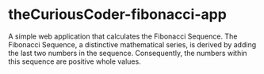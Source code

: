 # theCuriousCoder-fibonacci-app
A simple web application that calculates the Fibonacci Sequence. The Fibonacci Sequence, a distinctive mathematical series, is derived by adding the last two numbers in the sequence. Consequently, the numbers within this sequence are positive whole values.
